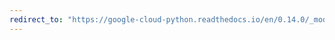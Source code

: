 ```yaml
---
redirect_to: "https://google-cloud-python.readthedocs.io/en/0.14.0/_modules/gcloud/storage/blob.html"
---
```

